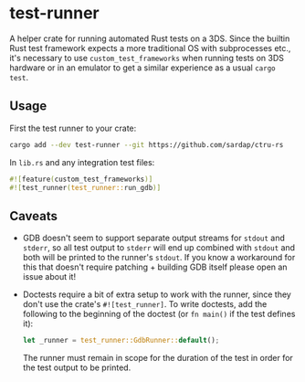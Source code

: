 # test-runner

A helper crate for running automated Rust tests on a 3DS. Since the builtin
Rust test framework expects a more traditional OS with subprocesses etc.,
it's necessary to use `custom_test_frameworks` when running tests on 3DS
hardware or in an emulator to get a similar experience as a usual `cargo test`.

## Usage

First the test runner to your crate:

```sh
cargo add --dev test-runner --git https://github.com/sardap/ctru-rs
```

In `lib.rs` and any integration test files:

```rs
#![feature(custom_test_frameworks)]
#![test_runner(test_runner::run_gdb)]
```

<!-- TODO document the different runners -->

## Caveats

* GDB doesn't seem to support separate output streams for `stdout` and `stderr`,
  so all test output to `stderr` will end up combined with `stdout` and both will be
  printed to the runner's `stdout`. If you know a workaround for this that doesn't
  require patching + building GDB itself please open an issue about it!

* Doctests require a bit of extra setup to work with the runner, since they don't
  use the crate's `#![test_runner]`. To write doctests, add the following to the
  beginning of the doctest (or `fn main()` if the test defines it):

  ```rust
  let _runner = test_runner::GdbRunner::default();
  ```

  The runner must remain in scope for the duration of the test in order for
  the test output to be printed.
